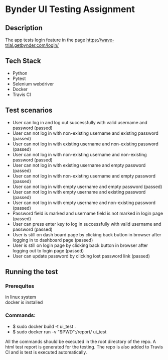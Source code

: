 # Bynder UI Testing Assignment
## Description
The app tests login feature in the page https://wave-trial.getbynder.com/login/


## Tech Stack
- Python  
- Pytest  
- Selenium webdriver  
- Docker
- Travis CI

## Test scenarios
- User can log in and log out successfully with valid username and password (passed)
- User can not log in with non-existing username and existing password (passed)
- User can not log in with existing username and non-existing password (passed)
- User can not log in with non-existing username and non-existing password (passed)
- User can not log in with existing username and empty password (passed)
- User can not log in with non-existing username and empty password (passed)
- User can not log in with empty username and empty password (passed)
- User can not log in with empty username and existing password (passed)
- User can not log in with empty username and non-existing password (passed)
- Password field is marked and username field is not marked in login page (passed)
- User can press enter key to log in successfully with valid username and password (passed)
- User is still on dash board page by clicking back button in browser after logging in to dashboard page (passed)
- User is still on login page by clicking back button in browser after logging out to login page (passed)
- User can update password by clicking lost password link (passed)

## Running the test
### Prerequites
in linux system  
docker is installed

### Commands:
- $ sudo docker build -t ui_test .
- $ sudo docker run -v "$PWD":/report/ ui_test

All the commands should be executed in the root directory of the repo. A html test report is generated for the testing. The repo is
also added to Travis CI and is test is executed automatically.
